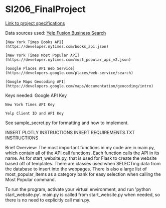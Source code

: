 # SI206_FinalProject

[Link to project specifications](https://docs.google.com/document/d/19vyyYe2d-VGWf_sN3y82lbJaitR4eN-LitTRz2COu1Q/edit)

Data sources used:
    [Yelp Fusion Business Search](https://www.yelp.com/developers/documentation/v3/business_search)

    [New York Times Books API](https://developer.nytimes.com/books_api.json)

    [New York Times Most Popular API](https://developer.nytimes.com/most_popular_api_v2.json)

    [Google Places API Web Service](https://developers.google.com/places/web-service/search)

    [Google Maps Geocoding API](https://developers.google.com/maps/documentation/geocoding/intro)

Keys needed:
    Google API Key

    New York Times API Key

    Yelp Client ID and API Key


See sample_secret.py for formatting and how to implement.


INSERT PLOTLY INSTRUCTIONS
INSERT REQUIREMENTS.TXT INSTRUCTIONS


Brief Overview: The most important functions in my code are in main.py, which contain all of the API call functions. Each function calls the API in its name. As for start_website.py, that is used for Flask to create the website based off of templates. There are classes used when SELECTing data from the database to insert into the webpages. There is also a large list of most_popular_items as a category bank for easy selection when calling the Most Popular command.

To run the program, activate your virtual environment, and run 'python start_website.py'. main.py is called from start_website.py when needed, so there is no need to explicitly call main.py.
